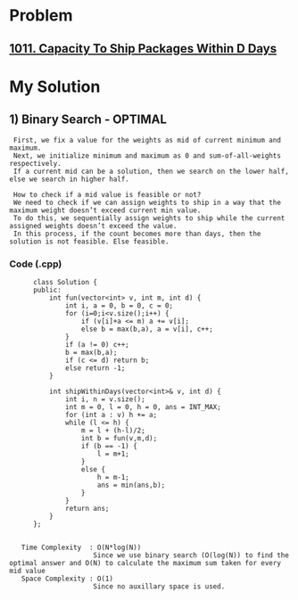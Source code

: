 # Problem

##  [1011. Capacity To Ship Packages Within D Days](https://leetcode.com/problems/capacity-to-ship-packages-within-d-days/)


# My Solution 

## 1) Binary Search - OPTIMAL

      
     First, we fix a value for the weights as mid of current minimum and maximum.
     Next, we initialize minimum and maximum as 0 and sum-of-all-weights respectively.
     If a current mid can be a solution, then we search on the lower half, else we search in higher half.

     How to check if a mid value is feasible or not? 
     We need to check if we can assign weights to ship in a way that the maximum weight doesn’t exceed current min value. 
     To do this, we sequentially assign weights to ship while the current assigned weights doesn’t exceed the value. 
     In this process, if the count becomes more than days, then the solution is not feasible. Else feasible.
        
        
   ### Code (.cpp)
   
          class Solution {
          public:
              int fun(vector<int> v, int m, int d) {
                  int i, a = 0, b = 0, c = 0;
                  for (i=0;i<v.size();i++) {
                      if (v[i]+a <= m) a += v[i];
                      else b = max(b,a), a = v[i], c++;
                  }
                  if (a != 0) c++;
                  b = max(b,a);
                  if (c <= d) return b;
                  else return -1;
              }

              int shipWithinDays(vector<int>& v, int d) {
                  int i, n = v.size();
                  int m = 0, l = 0, h = 0, ans = INT_MAX;
                  for (int a : v) h += a;
                  while (l <= h) {
                      m = l + (h-l)/2;
                      int b = fun(v,m,d);
                      if (b == -1) {
                          l = m+1;
                      }
                      else {
                          h = m-1;
                          ans = min(ans,b);
                      }
                  }
                  return ans;
              }
          };  
          
          
       Time Complexity  : O(N*log(N)) 
                         Since we use binary search (O(log(N)) to find the optimal answer and O(N) to calculate the maximum sum taken for every mid value
       Space Complexity : O(1)
                         Since no auxillary space is used.
